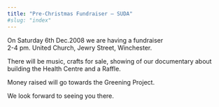```yaml
---
title: "Pre-Christmas Fundraiser – SUDA"
#slug: "index"
---
```


On Saturday 6th Dec.2008 we are having a fundraiser  
2-4 pm. United Church, Jewry Street, Winchester.

There will be music, crafts for sale, showing of our documentary about building the Health Centre and a Raffle.

Money raised will go towards the Greening Project.

We look forward to seeing you there.